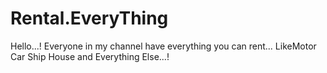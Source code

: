 # Rental.EveryThing
Hello...! Everyone in my channel have everything you can rent... Like​ Motor Car Ship House and Everything Else...!

